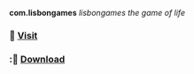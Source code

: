 __com.lisbongames__
*lisbongames the game of life*

### :duck: [Visit](http://lisbongames.com) 
### ::link: [Download](https://play.google.com/store/apps/details?id=com.lisbongames) 
